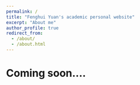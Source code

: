 ```yaml
---
permalink: /
title: "Fenghui Yuan's academic personal website"
excerpt: "About me"
author_profile: true
redirect_from: 
  - /about/
  - /about.html
---
```


Coming soon....
======
